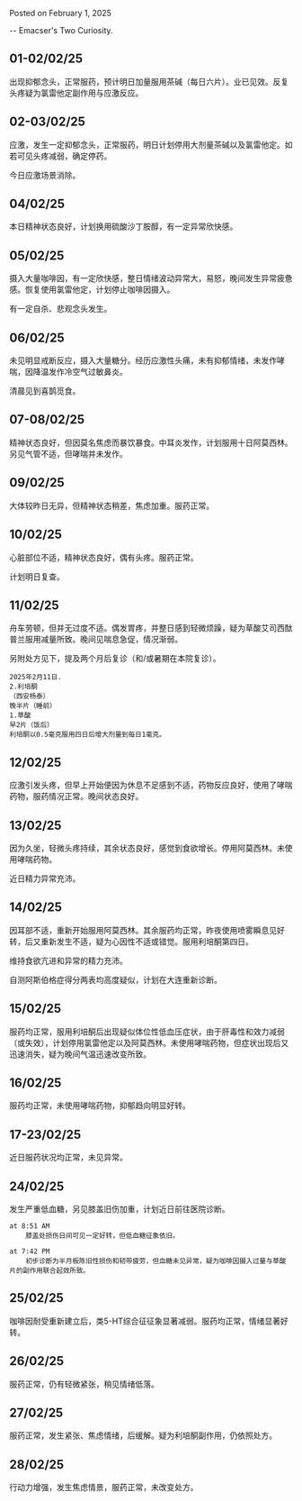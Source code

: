 Posted on February 1, 2025

-- Emacser's Two Curiosity.

01-02/02/25
---
出现抑郁念头，正常服药，预计明日加量服用茶碱（每日六片）。业已见效。反复头疼疑为氯雷他定副作用与应激反应。

02-03/02/25
---
应激，发生一定抑郁念头，正常服药，明日计划停用大剂量茶碱以及氯雷他定。如若可见头疼减弱，确定停药。

今日应激场景消除。

04/02/25
---
本日精神状态良好，计划换用硫酸沙丁胺醇，有一定异常欣快感。

05/02/25
---
摄入大量咖啡因，有一定欣快感，整日情绪波动异常大，易怒，晚间发生异常疲惫感。恢复使用氯雷他定，计划停止咖啡因摄入。

有一定自杀、悲观念头发生。

06/02/25
---
未见明显戒断反应，摄入大量糖分。经历应激性头痛，未有抑郁情绪，未发作哮喘，因降温发作冷空气过敏鼻炎。

清晨见到喜鹊觅食。

07-08/02/25
---
精神状态良好，但因莫名焦虑而暴饮暴食。中耳炎发作，计划服用十日阿莫西林。另见气管不适，但哮喘并未发作。

09/02/25
---
大体较昨日无异，但精神状态稍差，焦虑加重。服药正常。

10/02/25
---
心脏部位不适，精神状态良好，偶有头疼。服药正常。

计划明日复查。

11/02/25
---
舟车劳顿，但并无过度不适。偶发胃疼，并整日感到轻微烦躁，疑为草酸艾司西酞普兰服用减量所致。晚间见喘息急促，情况渐弱。

另附处方见下，提及两个月后复诊（和/或暑期在本院复诊）。

```text
2025年2月11日.
2.利培酮
（西安杨泰）
晚半片（睡前）
1.草酸
早2片（饭后）
利培酮以0.5毫克服用四日后增大剂量到每日1毫克。
```

12/02/25
---
应激引发头疼，但早上开始便因为休息不足感到不适，药物反应良好，使用了哮喘药物，服药情况正常。晚间状态良好。

13/02/25
---
因为久坐，轻微头疼持续，其余状态良好，感觉到食欲增长。停用阿莫西林。未使用哮喘药物。

近日精力异常充沛。

14/02/25
---
因耳部不适，重新开始服用阿莫西林。其余服药均正常，昨夜使用喷雾瞬息见好转，后又重新发生不适，疑为心因性不适或错觉。服用利培酮第四日。

维持食欲亢进和异常的精力充沛。

自测阿斯伯格症得分两表均高度疑似，计划在大连重新诊断。

15/02/25
---
服药均正常，服用利培酮后出现疑似体位性低血压症状，由于肝毒性和效力减弱（或失效），计划停用氯雷他定以及阿莫西林。未使用哮喘药物，但症状出现后又迅速消失，疑为晚间气温迅速改变所致。

16/02/25
---
服药均正常，未使用哮喘药物，抑郁趋向明显好转。

17-23/02/25
---
近日服药状况均正常，未见异常。

24/02/25
---
发生严重低血糖，另见膝盖旧伤加重，计划近日前往医院诊断。

    at 8:51 AM
        膝盖处损伤日间可见一定好转，但低血糖征象依旧。

    at 7:42 PM
        初步诊断为半月板陈旧性损伤和韧带疲劳，但血糖未见异常，疑为咖啡因摄入过量与草酸片的副作用联合起效所致。

25/02/25
---
咖啡因耐受重新建立后，类5-HT综合征征象显著减弱。服药均正常，情绪显著好转。

26/02/25
---
服药正常，仍有轻微紧张，稍见情绪低落。

27/02/25
---
服药正常，发生紧张、焦虑情绪，后缓解。疑为利培酮副作用，仍依照处方。

28/02/25
---
行动力增强，发生焦虑情景，服药正常，未改变处方。
